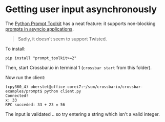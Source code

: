 # Getting user input asynchronously

The [Python Prompt Toolkit](https://github.com/jonathanslenders/python-prompt-toolkit) has a neat feature: it supports non-blocking [prompts in asyncio applications](http://python-prompt-toolkit.readthedocs.io/en/stable/pages/building_prompts.html#prompt-in-an-asyncio-application).

> Sadly, it doesn't seem to support Twisted.

To install:

    pip install "prompt_toolkit>=2"

Then, start Crossbar.io in terminal 1 (`crossbar start` from this folder).

Now run the client:

```console
(cpy360_4) oberstet@office-corei7:~/scm/crossbario/crossbar-examples/prompt$ python client.py
Connected!
x: 33
RPC succeded: 33 + 23 = 56
```

The input is validated .. so try entering a string which isn't a valid integer.
